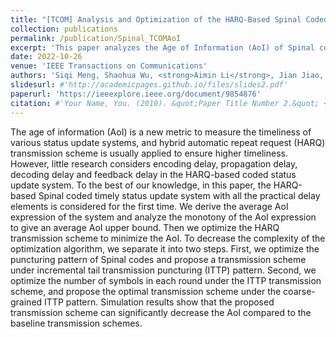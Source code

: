 ```yaml
---
title: "[TCOM] Analysis and Optimization of the HARQ-Based Spinal Coded Timely Status Update System"
collection: publications
permalink: /publication/Spinal_TCOMAoI
excerpt: 'This paper analyzes the Age of Information (AoI) of Spinal codes. The AoI-oriented block assignment design for rateless Spinal codes is proposed in this paper.'
date: 2022-10-26
venue: 'IEEE Transactions on Communications'
authors: 'Siqi Meng, Shaohua Wu, <strong>Aimin Li</strong>, Jian Jiao, Ning Zhang, and Qinyu Zhang, in IEEE Transactions on Communications, 2024.'
slidesurl: #'http://academicpages.github.io/files/slides2.pdf'
paperurl: 'https://ieeexplore.ieee.org/document/9854876'
citation: #'Your Name, You. (2010). &quot;Paper Title Number 2.&quot; <i>Journal 1</i>. 1(2).'
---
```


The age of information (AoI) is a new metric to measure the timeliness of various status update systems, and hybrid automatic repeat request (HARQ) transmission scheme is usually applied to ensure higher timeliness. However, little research considers encoding delay, propagation delay, decoding delay and feedback delay in the HARQ-based coded status update system. To the best of our knowledge, in this paper, the HARQ-based Spinal coded timely status update system with all the practical delay elements is considered for the first time. We derive the average AoI expression of the system and analyze the monotony of the AoI expression to give an average AoI upper bound. Then we optimize the HARQ transmission scheme to minimize the AoI. To decrease the complexity of the optimization algorithm, we separate it into two steps. First, we optimize the puncturing pattern of Spinal codes and propose a transmission scheme under incremental tail transmission puncturing (ITTP) pattern. Second, we optimize the number of symbols in each round under the ITTP transmission scheme, and propose the optimal transmission scheme under the coarse-grained ITTP pattern. Simulation results show that the proposed transmission scheme can significantly decrease the AoI compared to the baseline transmission schemes.
